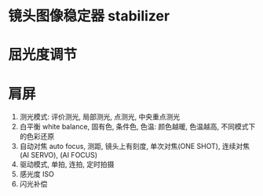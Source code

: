 # 镜头图像稳定器 stabilizer

# 屈光度调节

# 肩屏

1. 测光模式: 评价测光, 局部测光, 点测光, 中央重点测光
2. 白平衡 white balance, 固有色, 条件色, 色温: 颜色越暖, 色温越高, 不同模式下的色彩还原
3. 自动对焦 auto focus, 测距, 镜头上有刻度, 单次对焦(ONE SHOT), 连续对焦(AI SERVO), (AI FOCUS)
4. 驱动模式, 单拍, 连拍, 定时拍摄
5. 感光度 ISO 
6. 闪光补偿
